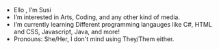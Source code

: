 - Ello , I’m Susi
- I’m interested in Arts, Coding, and any other kind of media.
- I’m currently learning Different programming langauges like C#, HTML and CSS, Javascript, Java, and more!
- Pronouns: She/Her, I don't mind using They/Them either.

<!---
SusiChi/SusiChi is a ✨ special ✨ repository because its `README.md` (this file) appears on your GitHub profile.
You can click the Preview link to take a look at your changes.
--->
